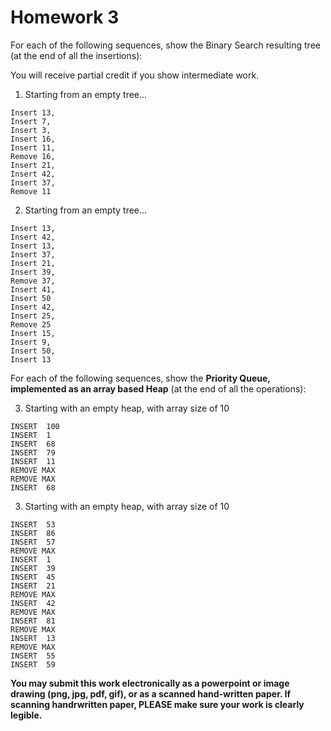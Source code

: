 # Homework 3
For each of the following sequences, show the Binary Search resulting tree (at the end of all the insertions):  

You will receive partial credit if you show intermediate work.  


1)  Starting from an empty tree...
```
Insert 13, 
Insert 7, 
Insert 3, 
Insert 16, 
Insert 11, 
Remove 16,
Insert 21, 
Insert 42, 
Insert 37, 
Remove 11
```
 
2) Starting from an empty tree...
```
Insert 13, 
Insert 42, 
Insert 13, 
Insert 37, 
Insert 21, 
Insert 39, 
Remove 37, 
Insert 41,
Insert 50
Insert 42, 
Insert 25, 
Remove 25 
Insert 15, 
Insert 9, 
Insert 50, 
Insert 13          
```

For each of the following sequences, show the **Priority Queue, implemented as an array based Heap** (at the end of all the operations):

3) Starting with an empty heap, with array size of 10
```
INSERT  100                                           
INSERT  1
INSERT  68
INSERT  79
INSERT  11
REMOVE MAX
REMOVE MAX
INSERT  68
```

3) Starting with an empty heap, with array size of 10
```
INSERT  53                                                          
INSERT  86
INSERT  57
REMOVE MAX
INSERT  1
INSERT  39
INSERT  45
INSERT  21
REMOVE MAX
INSERT  42
REMOVE MAX
INSERT  81
REMOVE MAX
INSERT  13
REMOVE MAX
INSERT  55
INSERT  59
```

**You may submit this work electronically as a powerpoint or image drawing (png, jpg, pdf, gif), or as a scanned hand-written paper.  If scanning handrwritten paper, PLEASE make sure your work is clearly legible.**

